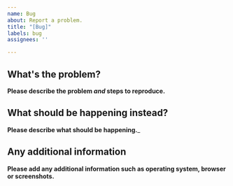 ```yaml
---
name: Bug
about: Report a problem.
title: "[Bug]"
labels: bug
assignees: ''

---
```


## What's the problem?

__Please describe the problem *and* steps to reproduce.__

## What should be happening instead?

__Please describe what should be happening.___

## Any additional information

__Please add any additional information such as operating system, browser or screenshots.__
